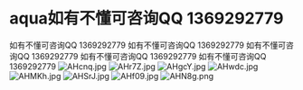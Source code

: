 # aqua如有不懂可咨询QQ 1369292779
如有不懂可咨询QQ 1369292779
如有不懂可咨询QQ 1369292779
如有不懂可咨询QQ 1369292779
如有不懂可咨询QQ 1369292779
如有不懂可咨询QQ 1369292779
![AHcnq.jpg](https://s.im5.me/2021/05/03/AHcnq.jpg)
![AHr7Z.jpg](https://s.im5.me/2021/05/03/AHr7Z.jpg)
![AHgcY.jpg](https://s.im5.me/2021/05/03/AHgcY.jpg)
![AHwdc.jpg](https://s.im5.me/2021/05/03/AHwdc.jpg)
![AHMKh.jpg](https://s.im5.me/2021/05/03/AHMKh.jpg)
![AHSrJ.jpg](https://s.im5.me/2021/05/03/AHSrJ.jpg)
![AHf09.jpg](https://s.im5.me/2021/05/03/AHf09.jpg)
![AHN8g.png](https://s.im5.me/2021/05/03/AHN8g.png)

